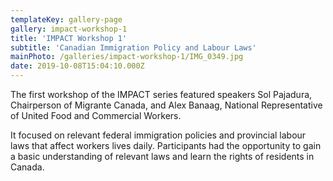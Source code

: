 ```yaml
---
templateKey: gallery-page
gallery: impact-workshop-1
title: 'IMPACT Workshop 1'
subtitle: 'Canadian Immigration Policy and Labour Laws'
mainPhoto: /galleries/impact-workshop-1/IMG_0349.jpg
date: 2019-10-08T15:04:10.000Z
---
```


The first workshop of the IMPACT series featured speakers Sol Pajadura, Chairperson of Migrante Canada, and
Alex Banaag, National Representative of United Food and Commercial Workers.

It focused on relevant federal immigration policies and provincial labour laws that affect workers lives daily. Participants had the opportunity to gain a basic understanding of relevant laws and learn the rights of residents in Canada.
